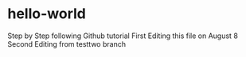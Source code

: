 # hello-world
Step by Step following Github tutorial 
First Editing this file on August 8
Second Editing from testtwo branch
